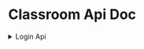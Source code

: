 # Classroom Api Doc
<details>
  <summary>Login Api</summary>

Used to login. 

**URL** : `/loginUser`

**Method** : `POST`

**Data constraints**

| Form key | Data type |
|----------|-----------|
| userid   | string    |
| password | string    |



## Success Response
Should redirect to /$(redirect) (e.g., /home here) based on the json result.

```json
{
    "err": "",
    "redirect": "home"
}
```

## Error Response

**Condition** : If 'userid' and 'password' combination is wrong.

**Content** :

```json
{
    "err": "invalid",
    "redirect": ""
}
```
</details>


